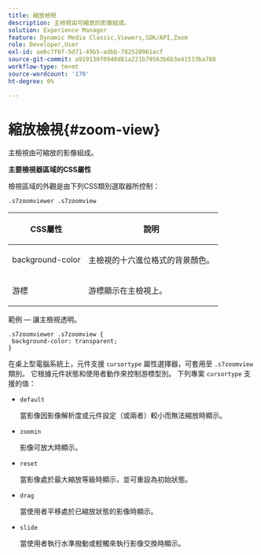 ```yaml
---
title: 縮放檢視
description: 主檢視由可縮放的影像組成。
solution: Experience Manager
feature: Dynamic Media Classic,Viewers,SDK/API,Zoom
role: Developer,User
exl-id: ae6c7f6f-5d71-49b5-adbb-782520961acf
source-git-commit: a919130f0940d81a221b79563b6b3e41533ba788
workflow-type: tm+mt
source-wordcount: '170'
ht-degree: 0%

---
```


# 縮放檢視{#zoom-view}

主檢視由可縮放的影像組成。

<!--<a id="section_061E550C1C1D4DB2BD663A898895B38C"></a>-->

**主要檢視器區域的CSS屬性**

檢視區域的外觀是由下列CSS類別選取器所控制：

```
.s7zoomviewer .s7zoomview
```

<table id="table_94EE3F5BBE4547C0B4943471CEE7EDE4"> 
 <thead> 
  <tr> 
   <th colname="col1" class="entry"> <p> CSS屬性 </p> </th> 
   <th colname="col2" class="entry"> <p>說明 </p> </th> 
  </tr> 
 </thead>
 <tbody> 
  <tr> 
   <td colname="col1"> <p> <span class="codeph"> background-color </span> </p> </td> 
   <td colname="col2"> <p> 主檢視的十六進位格式的背景顏色。 </p> </td> 
  </tr> 
  <tr> 
   <td colname="col1"> <p> <span class="codeph"> 游標 </span> </p> </td> 
   <td colname="col2"> <p>游標顯示在主檢視上。 </p> </td> 
  </tr> 
 </tbody> 
</table>

範例 — 讓主檢視透明。

```
.s7zoomviewer .s7zoomview { 
 background-color: transparent; 
}
```

在桌上型電腦系統上，元件支援 `cursortype` 屬性選擇器，可套用至 `.s7zoomview` 類別。 它根據元件狀態和使用者動作來控制游標型別。 下列專案 `cursortype` 支援的值：

* `default`

   當影像因影像解析度或元件設定（或兩者）較小而無法縮放時顯示。

* `zoomin`

   影像可放大時顯示。

* `reset`

   當影像處於最大縮放等級時顯示，並可重設為初始狀態。

* `drag`

   當使用者平移處於已縮放狀態的影像時顯示。

* `slide`

   當使用者執行水準撥動或輕觸來執行影像交換時顯示。
